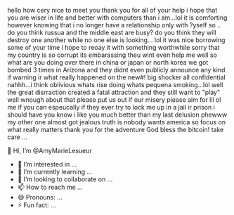  hello how cery nice to meet you
 thank you for all of your help
 i hope that you are wiser in life and better with computers than i am...lol
 it is comforting however knowing that i no longer have a relationship only with ?yself
 so
 ..
 do you think russua and the middle east are busy?
 do you think they will destroy one another while no one else is looking...
 lol
 it was nice borrowing some of your time
 i hope to reoay it with something worthwhile
 sorry that my country is so corrupt
 its embarassing
 theu wint even help me
 well
 so what are you doing over there in china or japan or north korea
 we got bombed 3 times in Arizona and they didnt even publicly announce any kind if warning ir what really happened on the new#! 
 big shocker 
 all confidential
 nahhh...i think oblivious 
 whats rise doing
 whats pequena smoking...lol
 well
 the great disrraction created a fatal attraction and they still want to "play"
 well wnough about that
 please put us out if our misery
 please aim for lil ol me if you can
 espeucally if they ever try to lock me up in a jail ir prison
 i should have you know
 i like you much better
 than my last delusion
 phewww
 my other one almost got jealous
 truth is
 nobody wants america
 so focus on what really matters
 thank you for the adventure
 God bless the bitcoin!
 take care
 ...
 
 
 
 
 
 
 
 
 
 
 
 
 
 
 
 
 
 
 
 
 
 
 👋 Hi, I’m @AmyMarieLesueur
- 👀 I’m interested in ...
- 🌱 I’m currently learning ...
- 💞️ I’m looking to collaborate on ...
- 📫 How to reach me ...
- 😄 Pronouns: ...
- ⚡ Fun fact: ...

<!---
AmyMarieLesueur/AmyMarieLesueur is a ✨ special ✨ repository because its `README.md` (this file) appears on your GitHub profile.
You can click the Preview link to take a look at your changes.
--->
